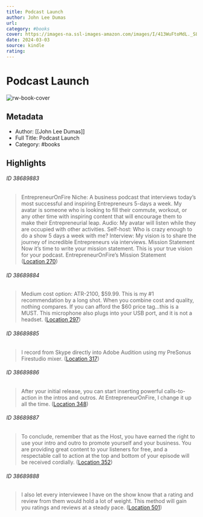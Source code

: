 ```yaml
---
title: Podcast Launch
author: John Lee Dumas
url: 
category: #books
cover: https://images-na.ssl-images-amazon.com/images/I/413WuFtoMdL._SL200_.jpg
date: 2024-03-03
source: kindle
rating:
---
```

# Podcast Launch

![rw-book-cover](https://images-na.ssl-images-amazon.com/images/I/413WuFtoMdL._SL200_.jpg)

## Metadata
- Author: [[John Lee Dumas]]
- Full Title: Podcast Launch
- Category: #books

## Highlights
###### ID 38689883
> EntrepreneurOnFire Niche: A business podcast that interviews today’s most successful and inspiring Entrepreneurs 5-days a week. My avatar is someone who is looking to fill their commute, workout, or any other time with inspiring content that will encourage them to make their Entrepreneurial leap. Audio: My avatar will listen while they are occupied with other activities. Self-host: Who is crazy enough to do a show 5 days a week with me? Interview: My vision is to share the journey of incredible Entrepreneurs via interviews. Mission Statement Now it’s time to write your mission statement. This is your true vision for your podcast. EntrepreneurOnFire’s Mission Statement ([Location 270](https://readwise.io/to_kindle?action=open&asin=B00BJUIT1W&location=270))
    
###### ID 38689884
> Medium cost option: ATR-2100, $59.99. This is my #1 recommendation by a long shot. When you combine cost and quality, nothing compares. If you can afford the $60 price tag…this is a MUST. This microphone also plugs into your USB port, and it is not a headset. ([Location 297](https://readwise.io/to_kindle?action=open&asin=B00BJUIT1W&location=297))
    
###### ID 38689885
> I record from Skype directly into Adobe Audition using my PreSonus Firestudio mixer. ([Location 317](https://readwise.io/to_kindle?action=open&asin=B00BJUIT1W&location=317))
    
###### ID 38689886
> After your initial release, you can start inserting powerful calls-to-action in the intros and outros. At EntrepreneurOnFire, I change it up all the time. ([Location 348](https://readwise.io/to_kindle?action=open&asin=B00BJUIT1W&location=348))
    
###### ID 38689887
> To conclude, remember that as the Host, you have earned the right to use your intro and outro to promote yourself and your business. You are providing great content to your listeners for free, and a respectable call to action at the top and bottom of your episode will be received cordially. ([Location 352](https://readwise.io/to_kindle?action=open&asin=B00BJUIT1W&location=352))
    
###### ID 38689888
> I also let every interviewee I have on the show know that a rating and review from them would hold a lot of weight. This method will gain you ratings and reviews at a steady pace. ([Location 501](https://readwise.io/to_kindle?action=open&asin=B00BJUIT1W&location=501))
    
